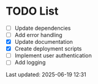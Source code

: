 # TODO List

- [ ] Update dependencies
- [ ] Add error handling
- [x] Update documentation
- [x] Create deployment scripts
- [ ] Implement user authentication
- [ ] Add logging

Last updated: 2025-06-19 12:31
